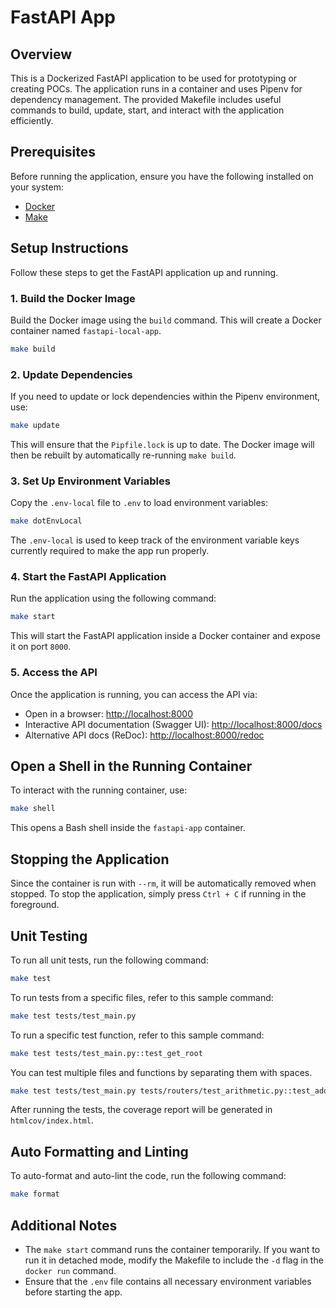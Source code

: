 # FastAPI App

## Overview
This is a Dockerized FastAPI application to be used for prototyping or creating POCs. The application runs in a container and uses Pipenv for dependency management. The provided Makefile includes useful commands to build, update, start, and interact with the application efficiently.

## Prerequisites
Before running the application, ensure you have the following installed on your system:
- [Docker](https://docs.docker.com/get-docker/)
- [Make](https://www.gnu.org/software/make/)

## Setup Instructions
Follow these steps to get the FastAPI application up and running.

### 1. Build the Docker Image
Build the Docker image using the `build` command. This will create a Docker container named `fastapi-local-app`.
```sh
make build
```

### 2. Update Dependencies
If you need to update or lock dependencies within the Pipenv environment, use:
```sh
make update
```
This will ensure that the `Pipfile.lock` is up to date. The Docker image will then be rebuilt by automatically re-running `make build`.

### 3. Set Up Environment Variables
Copy the `.env-local` file to `.env` to load environment variables:
```sh
make dotEnvLocal
```
The `.env-local` is used to keep track of the environment variable keys currently required to make the app run properly.

### 4. Start the FastAPI Application
Run the application using the following command:
```sh
make start
```
This will start the FastAPI application inside a Docker container and expose it on port `8000`.

### 5. Access the API
Once the application is running, you can access the API via:
- Open in a browser: [http://localhost:8000](http://localhost:8000)
- Interactive API documentation (Swagger UI): [http://localhost:8000/docs](http://localhost:8000/docs)
- Alternative API docs (ReDoc): [http://localhost:8000/redoc](http://localhost:8000/redoc)

## Open a Shell in the Running Container
To interact with the running container, use:
```sh
make shell
```
This opens a Bash shell inside the `fastapi-app` container.

## Stopping the Application
Since the container is run with `--rm`, it will be automatically removed when stopped. To stop the application, simply press `Ctrl + C` if running in the foreground.

## Unit Testing
To run all unit tests, run the following command:
```sh
make test
```
To run tests from a specific files, refer to this sample command:
```sh
make test tests/test_main.py
```
To run a specific test function, refer to this sample command:
```sh
make test tests/test_main.py::test_get_root
```
You can test multiple files and functions by separating them with spaces.
```sh
make test tests/test_main.py tests/routers/test_arithmetic.py::test_add
```
After running the tests, the coverage report will be generated in `htmlcov/index.html`.

## Auto Formatting and Linting
To auto-format and auto-lint the code, run the following command:
```sh
make format
```

## Additional Notes
- The `make start` command runs the container temporarily. If you want to run it in detached mode, modify the Makefile to include the `-d` flag in the `docker run` command.
- Ensure that the `.env` file contains all necessary environment variables before starting the app.